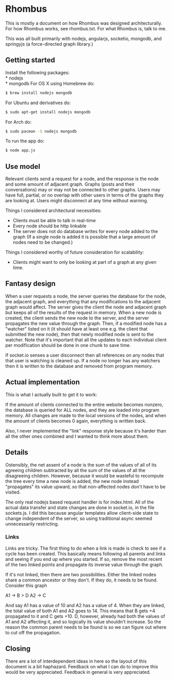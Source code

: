 # Rhombus 

This is mostly a document on how Rhombus was designed architecturally.  For how Rhombus works, see rhombus.txt.  For what Rhombus is, talk to me.  

This was all built primarily with nodejs, angularjs, socketio, mongodb, and springyjs (a force-directed
graph library.)

## Getting started
Install the following packages:  
	* nodejs  
	* mongodb
For OS X using Homebrew do:  
```sh
$ brew install nodejs mongodb
```  
For Ubuntu and derivatives do:  
```sh
$ sudo apt-get install nodejs mongodb
```

For Arch do:  
```sh
$ sudo pacman -S nodejs mongodb
```
To run the app do:  
```sh
$ node app.js
```

## Use model

Relevant clients send a request for a node, and the response is the node and some amount of adjacent graph. Graphs (posts and their conversations) may or may not be connected to other graphs.  Users may have full, partial, or no overlap with other users in terms of the graphs they are looking at.  Users might disconnect at any time without warning.  

Things I considered architectural necessities:
- Clients must be able to talk in real-time
- Every node should be http linkable
- The server does not do database writes for every node added to the graph (If a single node is added it is possible that a large amount of nodes need to be changed.)

Things I considered worthy of future consideration for scalability:
- Clients might want to only be looking at part of a graph at any given time.

## Fantasy design

When a user requests a node, the server queries the database for the node, the adjacent graph, and everything that any modifications to the adjacent graph would affect.  The server gives the client the node and adjacent graph but keeps all of the results of the request in memory.  When a new node is created, the client sends the new node to the server, and the server propagates the new value through the graph.  Then, if a modified node has a "watcher" listed on it (it should have at least one e.g. the client that submitted the new node), then that newly modified node is sent to the watcher.  Note that it's important that all the updates to each individual client per modification should be done in one chunk to save time.  

If socket.io senses a user disconnect then all references on any nodes that that user is watching is cleaned up.  If a node no longer has any watchers then it is written to the database and removed from program memory.  

## Actual implementation

This is what I actually built to get it to work:

If the amount of clients connected to the entire website becomes nonzero, the database is queried for ALL nodes, and they are loaded into program memory.  All changes are made to the local versions of the nodes, and when the amount of clients becomes 0 again, everything is written back.  

Also, I never implemented the "link" response style because it's harder than all the other ones combined and I wanted to think more about them.  

## Details

Ostensibly, the net assent of a node is the sum of the values of all of its agreeing children subtracted by all the sum of the values of all the disagreeing children.  However, because it would be wasteful to recompute the tree every time a new node is added, the new node instead "propagates" its value upward, so that non-affected nodes don't have to be visited. 

The only real nodejs based request handler is for index.html.  All of the actual data transfer and state 
changes are done in socket.io, in the file sockets.js.  I did this because angular templates allow client-side
state to change independent of the server, so using traditional async seemed unnecessarily restricting.

### Links

Links are tricky.  The first thing to do when a link is made is check to see if a cycle has been created.  This basically means following all parents and links and seeing if you end up where you started.  If so, remove the most recent of the two linked points and propagate its inverse value through the graph.  

If it's not linked, then there are two possibilities.  Either the linked nodes share a common ancestor or they don't.  If they do, it needs to be found.  Consider this graph

A1 -> B
		> D
A2 -> C

And say A1 has a value of 10 and A2 has a value of 4.  When they are linked, the total value of both A1 and A2 goes to 14.  This means that B gets +4 propagated to it and C gets +10.  D, however, already had both the values of A1 and A2 affecting it, and so logically its value shouldn't increase.  So the reason the common parent needs to be found is so we can figure out where to cut off the propagation.  

## Closing

There are a lot of interdependent ideas in here so the layout of this document is a bit haphazard.  Feedback on what I can do to improve this would be very appreciated.  Feedback in general is very appreciated.  
